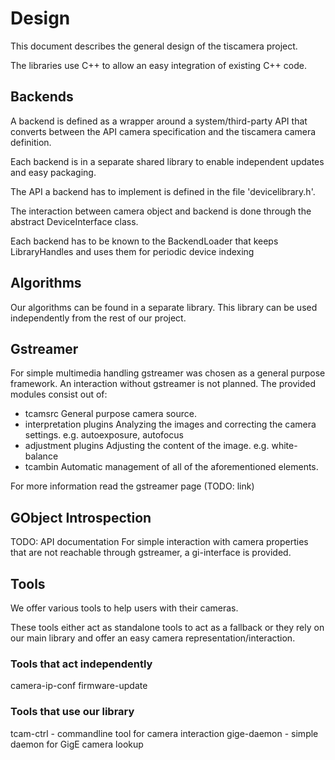 
# Design

This document describes the general design of the tiscamera project.

The libraries use C++ to allow an easy integration of existing C++ code.

## Backends

A backend is defined as a wrapper around a system/third-party API that converts
between the API camera specification and the tiscamera camera definition.

Each backend is in a separate shared library to enable independent updates and
easy packaging.

The API a backend has to implement is defined in the file 'devicelibrary.h'.

The interaction between camera object and backend is done through the abstract
DeviceInterface class.

Each backend has to be known to the BackendLoader that keeps LibraryHandles and uses them
for periodic device indexing

## Algorithms

Our algorithms can be found in a separate library. This library can be used
independently from the rest of our project.

## Gstreamer

For simple multimedia handling gstreamer was chosen as a general purpose
framework.
An interaction without gstreamer is not planned.
The provided modules consist out of:

- tcamsrc
  General purpose camera source.
- interpretation plugins
  Analyzing the images and correcting the camera settings. e.g. autoexposure, autofocus
- adjustment plugins
  Adjusting the content of the image. e.g. white-balance
- tcambin
  Automatic management of all of the aforementioned elements.

For more information read the gstreamer page (TODO: link)

## GObject Introspection

TODO: API documentation
For simple interaction with camera properties that are not reachable through
gstreamer, a gi-interface is provided.

## Tools

We offer various tools to help users with their cameras.

These tools either act as standalone tools to act as a fallback or they rely on
our main library and offer an easy camera representation/interaction.

### Tools that act independently

camera-ip-conf
firmware-update

### Tools that use our library

tcam-ctrl - commandline tool for camera interaction
gige-daemon - simple daemon for GigE camera lookup
